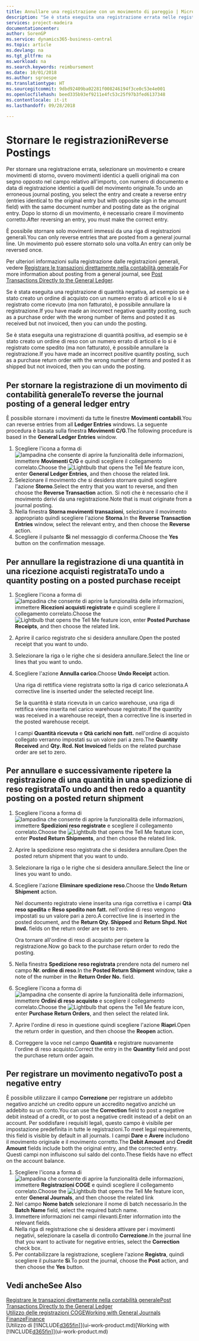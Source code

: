 ```yaml
---
title: Annullare una registrazione con un movimento di pareggio | Microsoft Docs
description: "Se è stata eseguita una registrazione errata nelle registrazioni generali, è possibile utilizzare la funzione Storno per annullare la registrazione con un audit trail corretto."
services: project-madeira
documentationcenter: 
author: SorenGP
ms.service: dynamics365-business-central
ms.topic: article
ms.devlang: na
ms.tgt_pltfrm: na
ms.workload: na
ms.search.keywords: reimbursement
ms.date: 10/01/2018
ms.author: sgroespe
ms.translationtype: HT
ms.sourcegitcommit: 9dbd92409ba02281f008246194f3ce0c53e4e001
ms.openlocfilehash: beed335b93ef9211e4fc53c25f97b3fed6137348
ms.contentlocale: it-it
ms.lasthandoff: 09/28/2018

---
```

# <a name="reverse-postings"></a><span data-ttu-id="fb3c4-103">Stornare le registrazioni</span><span class="sxs-lookup"><span data-stu-id="fb3c4-103">Reverse Postings</span></span>
<span data-ttu-id="fb3c4-104">Per stornare una registrazione errata, selezionare un movimento e creare movimenti di storno, ovvero movimenti identici a quelli originali ma con segno opposto nel campo relativo all'importo, con numero di documento e data di registrazione identici a quelli del movimento originale.</span><span class="sxs-lookup"><span data-stu-id="fb3c4-104">To undo an erroneous journal posting, you select the entry and create a reverse entry (entries identical to the original entry but with opposite sign in the amount field) with the same document number and posting date as the original entry.</span></span> <span data-ttu-id="fb3c4-105">Dopo lo storno di un movimento, è necessario creare il movimento corretto.</span><span class="sxs-lookup"><span data-stu-id="fb3c4-105">After reversing an entry, you must make the correct entry.</span></span>

<span data-ttu-id="fb3c4-106">È possibile stornare solo movimenti immessi da una riga di registrazioni generali.</span><span class="sxs-lookup"><span data-stu-id="fb3c4-106">You can only reverse entries that are posted from a general journal line.</span></span> <span data-ttu-id="fb3c4-107">Un movimento può essere stornato solo una volta.</span><span class="sxs-lookup"><span data-stu-id="fb3c4-107">An entry can only be reversed once.</span></span>

<span data-ttu-id="fb3c4-108">Per ulteriori informazioni sulla registrazione dalle registrazioni generali, vedere [Registrare le transazioni direttamente nella contabilità generale](finance-how-post-transactions-directly.md).</span><span class="sxs-lookup"><span data-stu-id="fb3c4-108">For more information about posting from a general journal, see [Post Transactions Directly to the General Ledger](finance-how-post-transactions-directly.md).</span></span>

<span data-ttu-id="fb3c4-109">Se è stata eseguita una registrazione di quantità negativa, ad esempio se è stato creato un ordine di acquisto con un numero errato di articoli e lo si è registrato come ricevuto (ma non fatturato), è possibile annullare la registrazione.</span><span class="sxs-lookup"><span data-stu-id="fb3c4-109">If you have made an incorrect negative quantity posting, such as a purchase order with the wrong number of items and posted it as received but not invoiced, then you can undo the posting.</span></span>

<span data-ttu-id="fb3c4-110">Se è stata eseguita una registrazione di quantità positiva, ad esempio se è stato creato un ordine di reso con un numero errato di articoli e lo si è registrato come spedito (ma non fatturato), è possibile annullare la registrazione.</span><span class="sxs-lookup"><span data-stu-id="fb3c4-110">If you have made an incorrect positive quantity posting, such as a purchase return order with the wrong number of items and posted it as shipped but not invoiced, then you can undo the posting.</span></span>   

## <a name="to-reverse-the-journal-posting-of-a-general-ledger-entry"></a><span data-ttu-id="fb3c4-111">Per stornare la registrazione di un movimento di contabilità generale</span><span class="sxs-lookup"><span data-stu-id="fb3c4-111">To reverse the journal posting of a general ledger entry</span></span>
<span data-ttu-id="fb3c4-112">È possibile stornare i movimenti da tutte le finestre **Movimenti contabili**.</span><span class="sxs-lookup"><span data-stu-id="fb3c4-112">You can reverse entries from all **Ledger Entries** windows.</span></span> <span data-ttu-id="fb3c4-113">La seguente procedura è basata sulla finestra **Movimenti C/G**.</span><span class="sxs-lookup"><span data-stu-id="fb3c4-113">The following procedure is based in the **General Ledger Entries** window.</span></span>
1. <span data-ttu-id="fb3c4-114">Scegliere l'icona a forma di ![lampadina che consente di aprire la funzionalità delle informazioni](media/ui-search/search_small.png "Informazioni sull'operazione che si desidera eseguire"), immettere **Movimenti C/G** e quindi scegliere il collegamento correlato.</span><span class="sxs-lookup"><span data-stu-id="fb3c4-114">Choose the ![Lightbulb that opens the Tell Me feature](media/ui-search/search_small.png "Tell me what you want to do") icon, enter **General Ledger Entries**, and then choose the related link.</span></span>
2. <span data-ttu-id="fb3c4-115">Selezionare il movimento che si desidera stornare quindi scegliere l'azione **Storno**.</span><span class="sxs-lookup"><span data-stu-id="fb3c4-115">Select the entry that you want to reverse, and then choose the **Reverse Transaction** action.</span></span> <span data-ttu-id="fb3c4-116">Si noti che è necessario che il movimento derivi da una registrazione.</span><span class="sxs-lookup"><span data-stu-id="fb3c4-116">Note that is must originate from a journal posting.</span></span>
3. <span data-ttu-id="fb3c4-117">Nella finestra **Storna movimenti transazioni**, selezionare il movimento appropriato quindi scegliere l'azione **Storna**.</span><span class="sxs-lookup"><span data-stu-id="fb3c4-117">In the **Reverse Transaction Entries** window, select the relevant entry, and then choose the **Reverse** action.</span></span>
4. <span data-ttu-id="fb3c4-118">Scegliere il pulsante **Sì** nel messaggio di conferma.</span><span class="sxs-lookup"><span data-stu-id="fb3c4-118">Choose the **Yes** button on the confirmation message.</span></span>

## <a name="to-undo-a-quantity-posting-on-a-posted-purchase-receipt"></a><span data-ttu-id="fb3c4-119">Per annullare la registrazione di una quantità in una ricezione acquisti registrata</span><span class="sxs-lookup"><span data-stu-id="fb3c4-119">To undo a quantity posting on a posted purchase receipt</span></span>  

1.  <span data-ttu-id="fb3c4-120">Scegliere l'icona a forma di ![lampadina che consente di aprire la funzionalità delle informazioni](media/ui-search/search_small.png "Informazioni sull'operazione che si desidera eseguire"), immettere **Ricezioni acquisti registrate** e quindi scegliere il collegamento correlato.</span><span class="sxs-lookup"><span data-stu-id="fb3c4-120">Choose the ![Lightbulb that opens the Tell Me feature](media/ui-search/search_small.png "Tell me what you want to do") icon, enter **Posted Purchase Receipts**, and then choose the related link.</span></span>  
2.  <span data-ttu-id="fb3c4-121">Aprire il carico registrato che si desidera annullare.</span><span class="sxs-lookup"><span data-stu-id="fb3c4-121">Open the posted receipt that you want to undo.</span></span>  
3.  <span data-ttu-id="fb3c4-122">Selezionare la riga o le righe che si desidera annullare.</span><span class="sxs-lookup"><span data-stu-id="fb3c4-122">Select the line or lines that you want to undo.</span></span>  
4.  <span data-ttu-id="fb3c4-123">Scegliere l'azione **Annulla carico**.</span><span class="sxs-lookup"><span data-stu-id="fb3c4-123">Choose **Undo Receipt** action.</span></span>

    <span data-ttu-id="fb3c4-124">Una riga di rettifica viene registrata sotto la riga di carico selezionata.</span><span class="sxs-lookup"><span data-stu-id="fb3c4-124">A corrective line is inserted under the selected receipt line.</span></span>  

    <span data-ttu-id="fb3c4-125">Se la quantità è stata ricevuta in un carico warehouse, una riga di rettifica viene inserita nel carico warehouse registrato.</span><span class="sxs-lookup"><span data-stu-id="fb3c4-125">If the quantity was received in a warehouse receipt, then a corrective line is inserted in the posted warehouse receipt.</span></span>  

    <span data-ttu-id="fb3c4-126">I campi **Quantità ricevuta** e **Qtà carichi non fatt.** nell'ordine di acquisto collegato verranno impostati su un valore pari a zero.</span><span class="sxs-lookup"><span data-stu-id="fb3c4-126">The **Quantity Received** and **Qty. Rcd. Not Invoiced** fields on the related purchase order are set to zero.</span></span>

## <a name="to-undo-and-then-redo-a-quantity-posting-on-a-posted-return-shipment"></a><span data-ttu-id="fb3c4-127">Per annullare e successivamente ripetere la registrazione di una quantità in una spedizione di reso registrata</span><span class="sxs-lookup"><span data-stu-id="fb3c4-127">To undo and then redo a quantity posting on a posted return shipment</span></span>

1.  <span data-ttu-id="fb3c4-128">Scegliere l'icona a forma di ![lampadina che consente di aprire la funzionalità delle informazioni](media/ui-search/search_small.png "Informazioni sull'operazione che si desidera eseguire"), immettere **Spedizioni reso registrate** e scegliere il collegamento correlato.</span><span class="sxs-lookup"><span data-stu-id="fb3c4-128">Choose the ![Lightbulb that opens the Tell Me feature](media/ui-search/search_small.png "Tell me what you want to do") icon, enter **Posted Return Shipments**, and then choose the related link.</span></span>  
2.  <span data-ttu-id="fb3c4-129">Aprire la spedizione reso registrata che si desidera annullare.</span><span class="sxs-lookup"><span data-stu-id="fb3c4-129">Open the posted return shipment that you want to undo.</span></span>
3. <span data-ttu-id="fb3c4-130">Selezionare la riga o le righe che si desidera annullare.</span><span class="sxs-lookup"><span data-stu-id="fb3c4-130">Select the line or lines you want to undo.</span></span>  

4.  <span data-ttu-id="fb3c4-131">Scegliere l'azione **Eliminare spedizione reso**.</span><span class="sxs-lookup"><span data-stu-id="fb3c4-131">Choose the **Undo Return Shipment** action.</span></span>  

    <span data-ttu-id="fb3c4-132">Nel documento registrato viene inserita una riga correttiva e i campi **Qtà reso spedita** e **Reso spedito non fatt.** nell'ordine di reso vengono impostati su un valore pari a zero.</span><span class="sxs-lookup"><span data-stu-id="fb3c4-132">A corrective line is inserted in the posted document, and the **Return Qty. Shipped** and **Return Shpd. Not Invd.** fields on the return order are set to zero.</span></span>  

    <span data-ttu-id="fb3c4-133">Ora tornare all'ordine di reso di acquisto per ripetere la registrazione.</span><span class="sxs-lookup"><span data-stu-id="fb3c4-133">Now go back to the purchase return order to redo the posting.</span></span>  

5.  <span data-ttu-id="fb3c4-134">Nella finestra **Spedizione reso registrata** prendere nota del numero nel campo **Nr. ordine di reso**.</span><span class="sxs-lookup"><span data-stu-id="fb3c4-134">In the **Posted Return Shipment** window, take a note of the number in the **Return Order No.**</span></span> <span data-ttu-id="fb3c4-135"> </span><span class="sxs-lookup"><span data-stu-id="fb3c4-135">field.</span></span>  
6.  <span data-ttu-id="fb3c4-136">Scegliere l'icona a forma di ![lampadina che consente di aprire la funzionalità delle informazioni](media/ui-search/search_small.png "Informazioni sull'operazione che si desidera eseguire"), immettere **Ordini di reso acquisto** e scegliere il collegamento correlato.</span><span class="sxs-lookup"><span data-stu-id="fb3c4-136">Choose the ![Lightbulb that opens the Tell Me feature](media/ui-search/search_small.png "Tell me what you want to do") icon, enter **Purchase Return Orders**, and then select the related link.</span></span>  
7.  <span data-ttu-id="fb3c4-137">Aprire l'ordine di reso in questione quindi scegliere l'azione **Riapri**.</span><span class="sxs-lookup"><span data-stu-id="fb3c4-137">Open the return order in question, and then choose the **Reopen** action.</span></span>  
8.  <span data-ttu-id="fb3c4-138">Correggere la voce nel campo **Quantità** e registrare nuovamente l'ordine di reso acquisto.</span><span class="sxs-lookup"><span data-stu-id="fb3c4-138">Correct the entry in the **Quantity** field and post the purchase return order again.</span></span>  

## <a name="to-post-a-negative-entry"></a><span data-ttu-id="fb3c4-139">Per registrare un movimento negativo</span><span class="sxs-lookup"><span data-stu-id="fb3c4-139">To post a negative entry</span></span>  
<span data-ttu-id="fb3c4-140">È possibile utilizzare il campo **Correzione** per registrare un addebito negativo anziché un credito oppure un accredito negativo anziché un addebito su un conto.</span><span class="sxs-lookup"><span data-stu-id="fb3c4-140">You can use the **Correction** field to post a negative debit instead of a credit, or to post a negative credit instead of a debit on an account.</span></span> <span data-ttu-id="fb3c4-141">Per soddisfare i requisiti legali, questo campo è visibile per impostazione predefinita in tutte le registrazioni.</span><span class="sxs-lookup"><span data-stu-id="fb3c4-141">To meet legal requirements, this field is visible by default in all journals.</span></span> <span data-ttu-id="fb3c4-142">I campi **Dare** e **Avere** includono il movimento originale e il movimento corretto.</span><span class="sxs-lookup"><span data-stu-id="fb3c4-142">The **Debit Amount** and **Credit Amount** fields include both the original entry, and the corrected entry.</span></span> <span data-ttu-id="fb3c4-143">Questi campi non influiscono sul saldo del conto.</span><span class="sxs-lookup"><span data-stu-id="fb3c4-143">These fields have no effect on the account balance.</span></span>  

1.  <span data-ttu-id="fb3c4-144">Scegliere l'icona a forma di ![lampadina che consente di aprire la funzionalità delle informazioni](media/ui-search/search_small.png "Informazioni sull'operazione che si desidera eseguire"), immettere **Registrazioni COGE** e quindi scegliere il collegamento correlato.</span><span class="sxs-lookup"><span data-stu-id="fb3c4-144">Choose the ![Lightbulb that opens the Tell Me feature](media/ui-search/search_small.png "Tell me what you want to do") icon, enter **General Journals**, and then choose the related link</span></span>  
2.  <span data-ttu-id="fb3c4-145">Nel campo **Nome batch** selezionare il nome di batch necessario.</span><span class="sxs-lookup"><span data-stu-id="fb3c4-145">In the **Batch Name** field, select the required batch name.</span></span>  
3.  <span data-ttu-id="fb3c4-146">Immettere informazioni nei campi rilevanti.</span><span class="sxs-lookup"><span data-stu-id="fb3c4-146">Enter information into the relevant fields.</span></span>  
4.  <span data-ttu-id="fb3c4-147">Nella riga di registrazione che si desidera attivare per i movimenti negativi, selezionare la casella di controllo **Correzione**.</span><span class="sxs-lookup"><span data-stu-id="fb3c4-147">In the journal line that you want to activate for negative entries, select the **Correction** check box.</span></span>  
5.  <span data-ttu-id="fb3c4-148">Per contabilizzare la registrazione, scegliere l'azione **Registra**, quindi scegliere il pulsante **Sì**.</span><span class="sxs-lookup"><span data-stu-id="fb3c4-148">To post the journal, choose the **Post** action, and then choose the **Yes** button.</span></span>

## <a name="see-also"></a><span data-ttu-id="fb3c4-149">Vedi anche</span><span class="sxs-lookup"><span data-stu-id="fb3c4-149">See Also</span></span>
[<span data-ttu-id="fb3c4-150">Registrare le transazioni direttamente nella contabilità generale</span><span class="sxs-lookup"><span data-stu-id="fb3c4-150">Post Transactions Directly to the General Ledger</span></span>](finance-how-post-transactions-directly.md)  
[<span data-ttu-id="fb3c4-151">Utilizzo delle registrazioni COGE</span><span class="sxs-lookup"><span data-stu-id="fb3c4-151">Working with General Journals</span></span>](ui-work-general-journals.md)  
[<span data-ttu-id="fb3c4-152">Finanze</span><span class="sxs-lookup"><span data-stu-id="fb3c4-152">Finance</span></span>](finance.md)  
<span data-ttu-id="fb3c4-153">[Utilizzo di [!INCLUDE[d365fin](includes/d365fin_md.md)]](ui-work-product.md)</span><span class="sxs-lookup"><span data-stu-id="fb3c4-153">[Working with [!INCLUDE[d365fin](includes/d365fin_md.md)]](ui-work-product.md)</span></span>  

